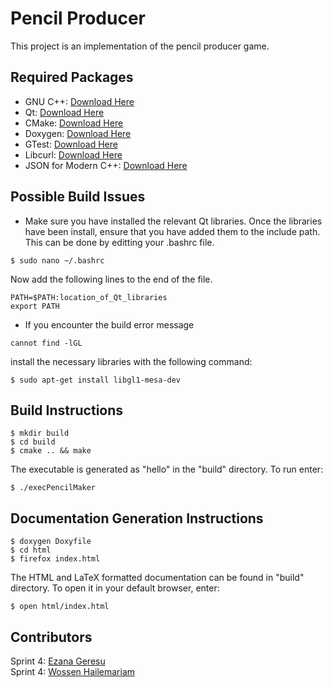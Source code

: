 # Pencil Producer
This project is an implementation of the pencil producer game.
## Required Packages
- GNU C++: [Download Here](https://gcc.gnu.org/install/)
- Qt: [Download Here](https://www.qt.io/download)
- CMake: [Download Here](https://cmake.org/install)
- Doxygen: [Download Here](https://sourceforge.net/projects/doxygen/)
- GTest: [Download Here](https://github.com/google/googletest)
- Libcurl: [Download Here](https://curl.haxx.se/download.html)
- JSON for Modern C++: [Download Here](https://github.com/nlohmann/json)
## Possible Build Issues
* Make sure you have installed the relevant Qt libraries. Once the libraries have been install, ensure
that you have added them to the include path. This can be done by editting your .bashrc file.
```
$ sudo nano ~/.bashrc
```
Now add the following lines to the end of the file.
```
PATH=$PATH:location_of_Qt_libraries
export PATH
```
* If you encounter the build error message
```
cannot find -lGL
```
install the necessary libraries with the following command:
```
$ sudo apt-get install libgl1-mesa-dev
```

## Build Instructions
```
$ mkdir build
$ cd build
$ cmake .. && make
```
The executable is generated as "hello" in the "build" directory. To run enter:
```
$ ./execPencilMaker
```

## Documentation Generation Instructions
```
$ doxygen Doxyfile 
$ cd html
$ firefox index.html
```
The HTML and LaTeX formatted documentation can be found in "build" directory. To open it in your default browser, enter:
```
$ open html/index.html
```
## Contributors
Sprint 4: [Ezana Geresu](https://github.com/ezanageressu)  
Sprint 4: [Wossen Hailemariam](https://github.com/whailemari-se)

